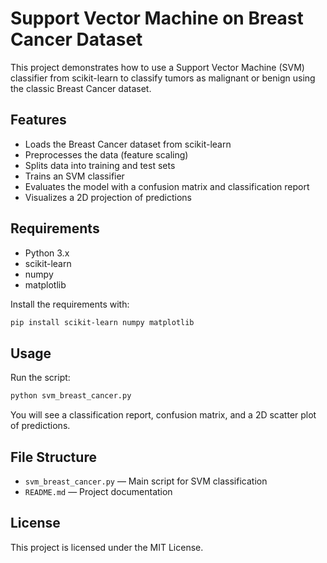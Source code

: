 # Support Vector Machine on Breast Cancer Dataset

This project demonstrates how to use a Support Vector Machine (SVM) classifier from scikit-learn to classify tumors as malignant or benign using the classic Breast Cancer dataset.

## Features

- Loads the Breast Cancer dataset from scikit-learn
- Preprocesses the data (feature scaling)
- Splits data into training and test sets
- Trains an SVM classifier
- Evaluates the model with a confusion matrix and classification report
- Visualizes a 2D projection of predictions

## Requirements

- Python 3.x
- scikit-learn
- numpy
- matplotlib

Install the requirements with:

```bash
pip install scikit-learn numpy matplotlib
```

## Usage

Run the script:

```bash
python svm_breast_cancer.py
```

You will see a classification report, confusion matrix, and a 2D scatter plot of predictions.

## File Structure

- `svm_breast_cancer.py` — Main script for SVM classification
- `README.md` — Project documentation

## License

This project is licensed under the MIT License.
